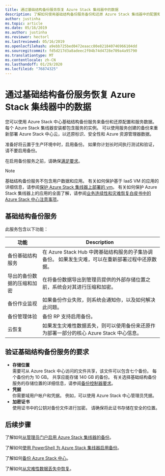 ```yaml
---
title: 通过基础结构备份服务恢复 Azure Stack 集线器中的数据
description: 了解如何使用基础结构备份服务备份和还原 Azure Stack 集线器中的配置和服务数据。
author: justinha
ms.topic: article
ms.date: 05/16/2019
ms.author: justinha
ms.reviewer: hectorl
ms.lastreviewed: 05/16/2019
ms.openlocfilehash: a9ebb725bed0472eaacc80e821840746966104dd
ms.sourcegitcommit: fd5d217d3a8adeec2f04b74d4728e709a4a95790
ms.translationtype: MT
ms.contentlocale: zh-CN
ms.lasthandoff: 01/29/2020
ms.locfileid: "76874325"
---
```

# <a name="recover-data-in-azure-stack-hub-with-the-infrastructure-backup-service"></a>通过基础结构备份服务恢复 Azure Stack 集线器中的数据

您可以使用 Azure Stack 中心基础结构备份服务来备份和还原配置和服务数据。 每个 Azure Stack 集线器安装都包含服务的实例。 可以使用服务创建的备份来重新部署 Azure Stack 中心云，以还原标识、安全性和 Azure 资源管理器数据。

准备好将云置于生产环境中时，启用备份。 如果你计划长时间执行测试和验证，请不要启用备份。

在启用备份服务之前，请确保[满足要求](#verify-requirements-for-the-infrastructure-backup-service)。

> [!Note]  
> 基础结构备份服务不包含用户数据和应用。 有关如何保护基于 IaaS VM 的应用的详细信息，请参阅[保护 Azure Stack 集线器上部署的 vm](../user/azure-stack-manage-vm-protect.md)。 有关如何保护 Azure Stack 集线器上的应用的全面了解，请参阅[业务连续性和灾难恢复白皮书中的 Azure Stack 中心注意事项](https://aka.ms/azurestackbcdrconsiderationswp)。

## <a name="the-infrastructure-backup-service"></a>基础结构备份服务

此服务包含以下功能：

| 功能                                            | Description                                                                                                                                                |
|----------------------------------------------------|------------------------------------------------------------------------------------------------------------------------------------------------------------|
| 备份基础结构服务                     | 在 Azure Stack Hub 中跨基础结构服务的子集协调备份。 如果发生灾难，可以在重新部署过程中还原数据。 |
| 导出的备份数据的压缩和加密 | 在将备份数据导出到管理员提供的外部存储位置之前，系统会对其进行压缩和加密。                |
| 备份作业监视                              | 如果备份作业失败，则系统会通知你，以及如何解决此问题。                                                                                                |
| 备份管理体验                       | 备份 RP 支持启用备份。                                                                                                                         |
| 云恢复                                     | 如果发生灾难性数据丢失，则可以使用备份来还原作为部署一部分的核心 Azure Stack 中心信息。                                 |

## <a name="verify-requirements-for-the-infrastructure-backup-service"></a>验证基础结构备份服务的要求

- **存储位置**  
  需要可从 Azure Stack 中心访问的文件共享，该文件可以包含七个备份。 每个备份约为 10 GB。 共享应能存储 140 GB 的备份。 有关选择基础结构备份服务的存储位置的详细信息，请参阅[备份控制器要求](azure-stack-backup-reference.md#backup-controller-requirements)。
- **凭据**  
  你需要域用户帐户和凭据。 例如，可以使用 Azure Stack 中心管理员凭据。
- **加密证书**  
  使用证书中的公钥对备份文件进行加密。 请确保将此证书存储在安全的位置。 


## <a name="next-steps"></a>后续步骤

了解如何[从管理员门户启用 Azure Stack 集线器的备份](azure-stack-backup-enable-backup-console.md)。

了解如何[使用 PowerShell 为 Azure Stack 集线器启用备份](azure-stack-backup-enable-backup-powershell.md)。

了解如何[备份 Azure Stack 中心](azure-stack-backup-back-up-azure-stack.md)。

了解如何[从灾难性数据丢失中恢复](azure-stack-backup-recover-data.md)。
